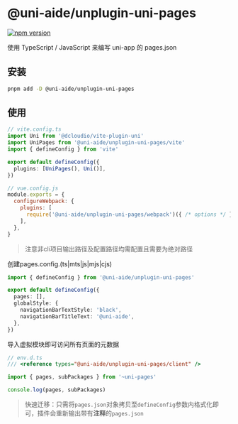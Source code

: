 # @uni-aide/unplugin-uni-pages

[![npm version](https://img.shields.io/npm/v/@uni-aide/unplugin-uni-pages.svg)](https://www.npmjs.com/package/@uni-aide/unplugin-uni-pages)

使用 TypeScript / JavaScript 来编写 uni-app 的 pages.json

## 安装

``` bash
pnpm add -D @uni-aide/unplugin-uni-pages
```

## 使用

``` ts
// vite.config.ts
import Uni from '@dcloudio/vite-plugin-uni'
import UniPages from '@uni-aide/unplugin-uni-pages/vite'
import { defineConfig } from 'vite'

export default defineConfig({
  plugins: [UniPages(), Uni()],
})
```

``` js
// vue.config.js
module.exports = {
  configureWebpack: {
    plugins: [
      require('@uni-aide/unplugin-uni-pages/webpack')({ /* options */ }),
    ],
  },
}
```

> 注意非cli项目输出路径及配置路径均需配置且需要为绝对路径

创建pages.config.(ts|mts|js|mjs|cjs)

``` ts
import { defineConfig } from '@uni-aide/unplugin-uni-pages'

export default defineConfig({
  pages: [],
  globalStyle: {
    navigationBarTextStyle: 'black',
    navigationBarTitleText: '@uni-aide',
  },
})
```

导入虚拟模块即可访问所有页面的元数据

``` ts
// env.d.ts
/// <reference types="@uni-aide/unplugin-uni-pages/client" />

import { pages, subPackages } from '~uni-pages'

console.log(pages, subPackages)
```

> 快速迁移：只需将`pages.json`对象拷贝至`defineConfig`参数内格式化即可，插件会重新输出带有**注释**的`pages.json`
